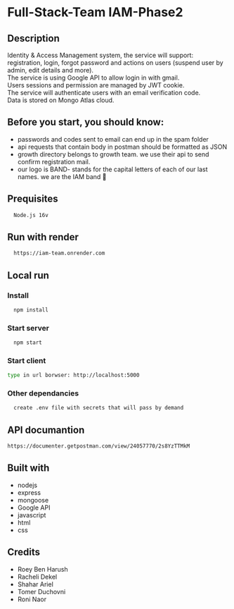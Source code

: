# Full-Stack-Team IAM-Phase2

## Description
Identity & Access Management system, the service will support:
<br>registration, login, forgot password and actions on users (suspend user by admin, edit details and more).
<br>The service is using Google API to allow login in with gmail.
<br>Users sessions and permission are managed by JWT cookie.
<br>The service will authenticate users with an email verification code.
<br>Data is stored on Mongo Atlas cloud.

## Before you start, you should know:
* passwords and codes sent to email can end up in the spam folder
* api requests that contain body in postman should be formatted as JSON  
* growth directory belongs to growth team. we use their api to send confirm registration mail.
* our logo is BAND- stands for the capital letters of each of our last names. we are the IAM band :fox_face:	
## Prequisites
```bash
  Node.js 16v
```
## Run with render
```bash
  https://iam-team.onrender.com
```
## Local run
### Install
```bash
  npm install
```
### Start server
```bash
  npm start
```
### Start client
```bash
type in url borwser: http://localhost:5000 
```
### Other dependancies
```bash
  create .env file with secrets that will pass by demand 
```
## API documantion
```bash
https://documenter.getpostman.com/view/24057770/2s8YzTTMkM
```
## Built with
* nodejs
* express
* mongoose
* Google API
* javascript
* html
* css

## Credits
* Roey Ben Harush
* Racheli Dekel
* Shahar Ariel
* Tomer Duchovni
* Roni Naor
